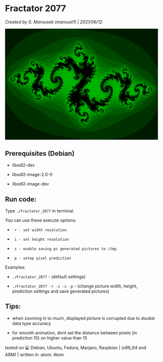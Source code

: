 <h1>Fractator 2077</h1>

*Created by S. Marousek (maroust1) | 2021/06/12*

![alt text](https://github.com/1000101cz/fractator_2077/blob/main/data/predict_1.png?raw=true "example")

<h2>Prerequisites (Debian)</h2>

*    libsdl2-dev

*    libsdl2-image-2.0-0

*    libsdl2-image-dev

<h2>Run code:</h2>

Type `./Fractator_2077` in terminal.

You can use these execute options:

*      r - set width resolution

*      i - set height resolution

*      s - enable saving pc generated pictures to /tmp

*      p - setup pixel prediction

Examples:

*    `./Fractator_2077` - (default settings)

*    `./Fractator_2077 -r -i -s -p` - (change picture width, height, prediction settings and save generated pictures)


<h2>Tips:</h2>

*    when zooming in to much, displayed picture is corrupted due to *double* data type accuracy

*    for smooth animation, dont set the distance between pixels (in prediction 10) on higher value than 15




tested on :computer: Debian, Ubuntu, Fedora, Manjaro, Raspbian | (x86_64 and ARM)    |   written in :atom: Atom 
